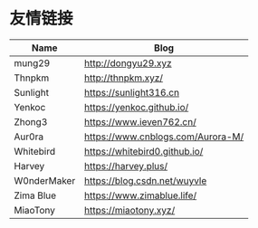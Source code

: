 # 友情链接




| Name        | Blog                              |
| ----------- | --------------------------------- |
| mung29      | http://dongyu29.xyz               |
| Thnpkm      | http://thnpkm.xyz/                |
| Sunlight    | https://sunlight316.cn            |
| Yenkoc      | https://yenkoc.github.io/         |
| Zhong3      | https://www.ieven762.cn/          |
| Aur0ra      | https://www.cnblogs.com/Aurora-M/ |
| Whitebird   | https://whitebird0.github.io/     |
| Harvey      | https://harvey.plus/              |
| W0nderMaker | https://blog.csdn.net/wuyvle      |
| Zima Blue   | https://www.zimablue.life/        |
| MiaoTony    | https://miaotony.xyz/             |


